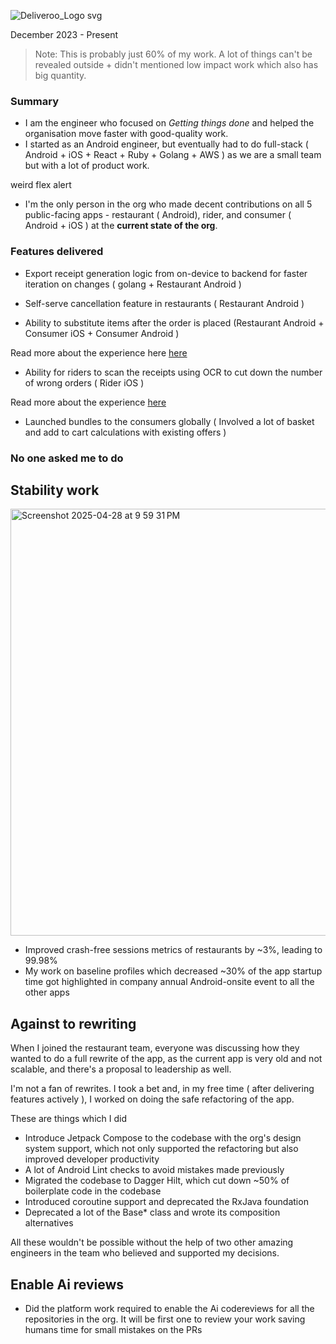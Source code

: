 ![Deliveroo_Logo svg](https://github.com/user-attachments/assets/b5abd3cc-29e6-4daa-96c7-3bb78e5440b1)

December 2023 - Present

> Note: This is probably just 60% of my work. A lot of things can't be revealed outside + didn't mentioned low impact work which also has big quantity. 

### Summary 

- I am the engineer who focused on _Getting things done_ and helped the organisation move faster with good-quality work.
- I started as an Android engineer, but eventually had to do full-stack ( Android + iOS + React + Ruby + Golang + AWS ) as we are a small team but with a lot of product work.

 weird flex alert

- I'm the only person in the org who made decent contributions on all 5 public-facing apps - restaurant ( Android), rider, and consumer ( Android + iOS ) at the **current state of the org**. 


### Features delivered 

- Export receipt generation logic from on-device to backend for faster iteration on changes ( golang + Restaurant Android )

- Self-serve cancellation feature in restaurants ( Restaurant Android )
- Ability to substitute items after the order is placed (Restaurant Android + Consumer iOS + Consumer Android )

Read more about the experience here [here](https://help.deliveroo.com/en/articles/10156329-item-substitutions) 

- Ability for riders to scan the receipts using OCR to cut down the number of wrong orders ( Rider iOS )

Read more about the experience [here](https://riders.deliveroo.co.uk/en/support/orders/how-do-i-scan-the-order-receipt) 

- Launched bundles to the consumers globally ( Involved a lot of basket and add to cart calculations with existing offers )


### No one asked me to do

## Stability work 

<img width="683" alt="Screenshot 2025-04-28 at 9 59 31 PM" src="https://github.com/user-attachments/assets/3a823069-6626-4f0f-ba27-f3a4680455df" />

- Improved crash-free sessions metrics of restaurants by ~3%, leading to 99.98%
- My work on baseline profiles which decreased ~30% of the app startup time got highlighted in company annual Android-onsite event to all the other apps 

## Against to rewriting

When I joined the restaurant team, everyone was discussing how they wanted to do a full rewrite of the app, as the current app is very old and not scalable, and there's a proposal to leadership as well.

I'm not a fan of rewrites. I took a bet and, in my free time ( after delivering features actively ), I worked on doing the safe refactoring of the app.

These are things which I did 

- Introduce Jetpack Compose to the codebase with the org's design system support, which not only supported the refactoring but also improved developer productivity
- A lot of Android Lint checks to avoid mistakes made previously
- Migrated the codebase to Dagger Hilt, which cut down ~50% of boilerplate code in the codebase
- Introduced coroutine support and deprecated the RxJava foundation
- Deprecated a lot of the Base* class and wrote its composition alternatives

All these wouldn't be possible without the help of two other amazing engineers in the team who believed and supported my decisions. 

## Enable Ai reviews

- Did the platform work required to enable the Ai codereviews for all the repositories in the org. It will be first one to review your work saving humans time for small mistakes on the PRs
